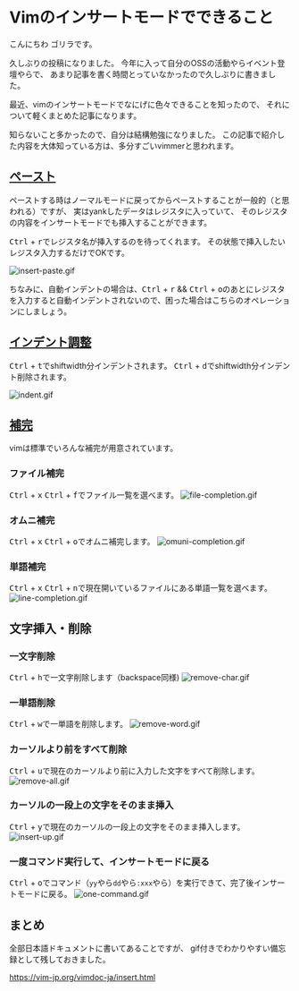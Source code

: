# Vimのインサートモードでできること

こんにちわ
ゴリラです。

久しぶりの投稿になりました。
今年に入って自分のOSSの活動やらイベント登壇やらで、
あまり記事を書く時間とっていなかったので久しぶりに書きました。

最近、vimのインサートモードでなにげに色々できることを知ったので、
それについて軽くまとめた記事になります。

知らないこと多かったので、自分は結構勉強になりました。
この記事で紹介した内容を大体知っている方は、多分すごいvimmerと思われます。

## [ペースト](https://vim-jp.org/vimdoc-ja/insert.html#i_CTRL-R)
ペーストする時はノーマルモードに戻ってからペーストすることが一般的（と思われる）ですが、
実はyankしたデータはレジスタに入っていて、
そのレジスタの内容をインサートモードでも挿入することができます。

<kbd>Ctrl</kbd> + <kbd>r</kbd>でレジスタ名が挿入するのを待ってくれます。
その状態で挿入したいレジスタ入力するだけでOKです。

![insert-paste.gif](https://qiita-image-store.s3.amazonaws.com/0/66178/fcd22cb8-6811-ac14-6e20-6458172230e7.gif)

ちなみに、自動インデントの場合は、<kbd>Ctrl</kbd> + <kbd>r</kbd> && <kbd>Ctrl</kbd> + <kbd>o</kbd>のあとにレジスタを入力すると自動インデントされないので、困った場合はこちらのオペレーションにしましょう。

## [インデント調整](https://vim-jp.org/vimdoc-ja/insert.html#i_CTRL-T)
<kbd>Ctrl</kbd> + <kbd>t</kbd>でshiftwidth分インデントされます。
<kbd>Ctrl</kbd> + <kbd>d</kbd>でshiftwidth分インデント削除されます。

![indent.gif](https://qiita-image-store.s3.amazonaws.com/0/66178/2f58c1e1-5565-0857-eba3-8b5a4ecdd1b0.gif)

## [補完](https://vim-jp.org/vimdoc-ja/insert.html#ins-completion)
vimは標準でいろんな補完が用意されています。

### ファイル補完
<kbd>Ctrl</kbd> + <kbd>x</kbd> <kbd>Ctrl</kbd> + <kbd>f</kbd>でファイル一覧を選べます。
![file-completion.gif](https://qiita-image-store.s3.amazonaws.com/0/66178/39f5ade7-8e87-af57-ef13-9590574cd828.gif)

### オムニ補完
<kbd>Ctrl</kbd> + <kbd>x</kbd> <kbd>Ctrl</kbd> + <kbd>o</kbd>でオムニ補完します。
![omuni-completion.gif](https://qiita-image-store.s3.amazonaws.com/0/66178/d1e59ae6-71bb-1c7e-a5d7-b6e72928aaa0.gif)

### 単語補完
<kbd>Ctrl</kbd> + <kbd>x</kbd> <kbd>Ctrl</kbd> + <kbd>n</kbd>で現在開いているファイルにある単語一覧を選べます。
![line-completion.gif](https://qiita-image-store.s3.amazonaws.com/0/66178/1ee127fb-a311-00eb-a6d2-316510cc3796.gif)

## 文字挿入・削除
### 一文字削除
<kbd>Ctrl</kbd> + <kbd>h</kbd>で一文字削除します（backspace同様)
![remove-char.gif](https://qiita-image-store.s3.amazonaws.com/0/66178/1e7582d6-5e0b-355d-c614-be3c5bbdd988.gif)

### 一単語削除
<kbd>Ctrl</kbd> + <kbd>w</kbd>で一単語を削除します。
![remove-word.gif](https://qiita-image-store.s3.amazonaws.com/0/66178/16cb4bb6-7a51-9e19-2a5c-27d09ce586a7.gif)

### カーソルより前をすべて削除
<kbd>Ctrl</kbd> + <kbd>u</kbd>で現在のカーソルより前に入力した文字をすべて削除します。
![remove-all.gif](https://qiita-image-store.s3.amazonaws.com/0/66178/f79625d9-a47d-93b3-110f-495997e96776.gif)

### カーソルの一段上の文字をそのまま挿入
<kbd>Ctrl</kbd> + <kbd>y</kbd>で現在のカーソルの一段上の文字をそのまま挿入します。
![insert-up.gif](https://qiita-image-store.s3.amazonaws.com/0/66178/80bc5c0f-c302-d154-e367-ebc317de1888.gif)

### 一度コマンド実行して、インサートモードに戻る
<kbd>Ctrl</kbd> + <kbd>o</kbd>でコマンド（`yy`やら`dd`やら`:xxx`やら）を実行できて、完了後インサートモードに戻る。
![one-command.gif](https://qiita-image-store.s3.amazonaws.com/0/66178/c68379dd-5bc8-eaf4-8fd0-7b4db0c281f2.gif)

## まとめ
全部日本語ドキュメントに書いてあることですが、
gif付きでわかりやすい備忘録として残しておきました。

https://vim-jp.org/vimdoc-ja/insert.html
